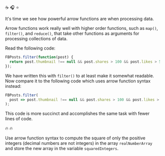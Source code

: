 :coffee: :headphones: :star:

It's time we see how powerful arrow functions are when processing data.

Arrow functions work really well with higher order functions, such as `map()`, `filter()`, and `reduce()`, that take other functions as arguments for processing collections of data.

Read the following code:

```javascript
FBPosts.filter(function(post) {
  return post.thumbnail !== null && post.shares > 100 && post.likes > 500;
});
```

We have written this with `filter()` to at least make it somewhat readable. Now compare it to the following code which uses arrow function syntax instead:

```javascript
FBPosts.filter(
  post => post.thumbnail !== null && post.shares > 100 && post.likes > 500
);
```

This code is more succinct and accomplishes the same task with fewer lines of code.

:fire: :fire:

Use arrow function syntax to compute the square of only the positive integers (decimal numbers are not integers) in the array `realNumberArray` and store the new array in the variable `squaredIntegers`.
